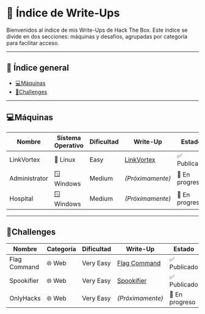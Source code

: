 # 📂 Índice de Write-Ups

Bienvenidos al índice de mis Write-Ups de Hack The Box. 
Este índice se divide en dos secciones: máquinas y desafíos, agrupadas por categoría para facilitar acceso.

---

## 📑 Índice general
- [💻Máquinas](#máquinas)
- [🧩Challenges](#challenges)

---

## 💻Máquinas

| Nombre       | Sistema Operativo | Dificultad | Write-Up                                                                                           | Estado              |
|--------------|-------------------|------------|-----------------------------------------------------------------------------------------------------|---------------------|
| LinkVortex   | 🐧 Linux           | Easy      | [LinkVortex](https://medium.com/@pablo13villalobos/hack-the-box-machine-linkvortex-walkthrough-en-5d467f2eec8b) | ✅ Publicado         |
| Administrator| 🪟 Windows         | Medium    | *(Próximamente)*                                                                                    | 🚧 En progreso       |
| Hospital     | 🪟 Windows         | Medium    | *(Próximamente)*                                                                                    | 🚧 En progreso       |

---

## 🧩Challenges

| Nombre       | Categoría | Dificultad | Write-Up                                                                                           | Estado              |
|--------------|-----------|------------|-----------------------------------------------------------------------------------------------------|---------------------|
| Flag Command | 🌐 Web    | Very Easy  | [Flag Command](https://medium.com/@pablo13villalobos/hack-the-box-flag-command-walkthrough-en-f387461ef976) | ✅ Publicado  |
| Spookifier   | 🌐 Web    | Very Easy  | [Spookifier](https://medium.com/@pablo13villalobos/hack-the-box-spookifier-walkthrough-en-51e5c29e8e7f) | ✅ Publicado      |
| OnlyHacks    | 🌐 Web    | Very Easy  | *(Próximamente)*                                                                                   | 🚧 En progreso         |
